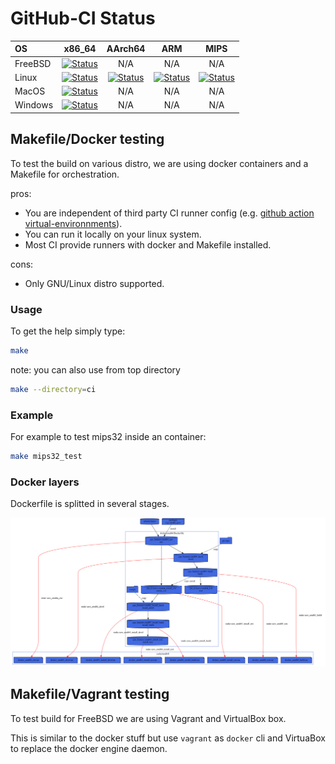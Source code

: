 # GitHub-CI Status
| OS       | x86_64 | AArch64 | ARM | MIPS |
|:-------- | :----: | :-----: | :-: | :--: |
| FreeBSD    | [![Status][freebsd_svg]][freebsd_link] | N/A | N/A | N/A |
| Linux    | [![Status][linux_svg]][linux_link] | [![Status][linux_aarch64_svg]][linux_aarch64_link] | [![Status][linux_arm_svg]][linux_arm_link] | [![Status][linux_mips_svg]][linux_mips_link] |
| MacOS    | [![Status][macos_svg]][macos_link] | N/A | N/A | N/A |
| Windows  | [![Status][windows_svg]][windows_link] | N/A | N/A | N/A |

[freebsd_svg]: https://github.com/google/cpu_features/actions/workflows/x86_freebsd.yml/badge.svg?branch=master
[freebsd_link]: https://github.com/google/cpu_features/actions/workflows/x86_freebsd.yml

[linux_svg]: https://github.com/google/cpu_features/actions/workflows/x86_linux.yml/badge.svg?branch=master
[linux_link]: https://github.com/google/cpu_features/actions/workflows/x86_linux.yml
[linux_aarch64_svg]: https://github.com/google/cpu_features/actions/workflows/aarch64_linux.yml/badge.svg?branch=master
[linux_aarch64_link]: https://github.com/google/cpu_features/actions/workflows/aarch64_linux.yml
[linux_arm_svg]: https://github.com/google/cpu_features/actions/workflows/arm_linux.yml/badge.svg?branch=master
[linux_arm_link]: https://github.com/google/cpu_features/actions/workflows/arm_linux.yml
[linux_mips_svg]: https://github.com/google/cpu_features/actions/workflows/mips_linux.yml/badge.svg?branch=master
[linux_mips_link]: https://github.com/google/cpu_features/actions/workflows/mips_linux.yml

[macos_svg]: https://github.com/google/cpu_features/actions/workflows/x86_darwin.yml/badge.svg?branch=master
[macos_link]: https://github.com/google/cpu_features/actions/workflows/x86_darwin.yml

[windows_svg]: https://github.com/google/cpu_features/actions/workflows/x86_windows.yml/badge.svg?branch=master
[windows_link]: https://github.com/google/cpu_features/actions/workflows/x86_windows.yml

## Makefile/Docker testing
To test the build on various distro, we are using docker containers and a Makefile for orchestration.

pros:
* You are independent of third party CI runner config
  (e.g. [github action virtual-environnments](https://github.com/actions/virtual-environments)).
* You can run it locally on your linux system.
* Most CI provide runners with docker and Makefile installed.

cons:
* Only GNU/Linux distro supported.

### Usage
To get the help simply type:
```sh
make
```

note: you can also use from top directory
```sh
make --directory=ci
```

### Example
For example to test mips32 inside an container:
```sh
make mips32_test
```

### Docker layers
Dockerfile is splitted in several stages.

![docker](doc/docker.svg)


## Makefile/Vagrant testing
To test build for FreeBSD we are using Vagrant and VirtualBox box.

This is similar to the docker stuff but use `vagrant` as `docker` cli and
VirtuaBox to replace the docker engine daemon.
